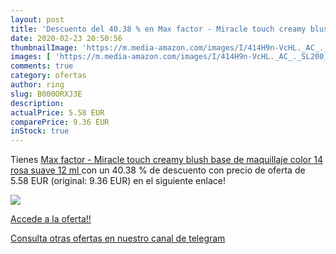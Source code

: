```yaml
---
layout: post
title: 'Descuento del 40.38 % en Max factor - Miracle touch creamy blush '
date: 2020-02-23 20:50:56
thumbnailImage: 'https://m.media-amazon.com/images/I/414H9n-VcHL._AC_._SL200_.jpg'
images: [ 'https://m.media-amazon.com/images/I/414H9n-VcHL._AC_._SL200_.jpg' ]
comments: true
category: ofertas
author: ring
slug: B000ORXJ3E
description:
actualPrice: 5.58 EUR
comparePrice: 9.36 EUR
inStock: true
---
```


Tienes [Max factor - Miracle touch creamy blush  base de maquillaje  color 14 rosa suave  12 ml ](https://www.amazon.com/dp/B000ORXJ3E/?tag=redken08-20) con un 40.38 % de descuento con precio de oferta de 5.58 EUR (original: 9.36 EUR) en el siguiente enlace!

[![](https://m.media-amazon.com/images/I/414H9n-VcHL._AC_._SL200_.jpg)](https://www.amazon.com/dp/B000ORXJ3E/?tag=redken08-20)

[Accede a la oferta!!](https://www.amazon.com/dp/B000ORXJ3E/?tag=redken08-20)

[Consulta otras ofertas en nuestro canal de telegram](https://t.me/s/ofertas25)
